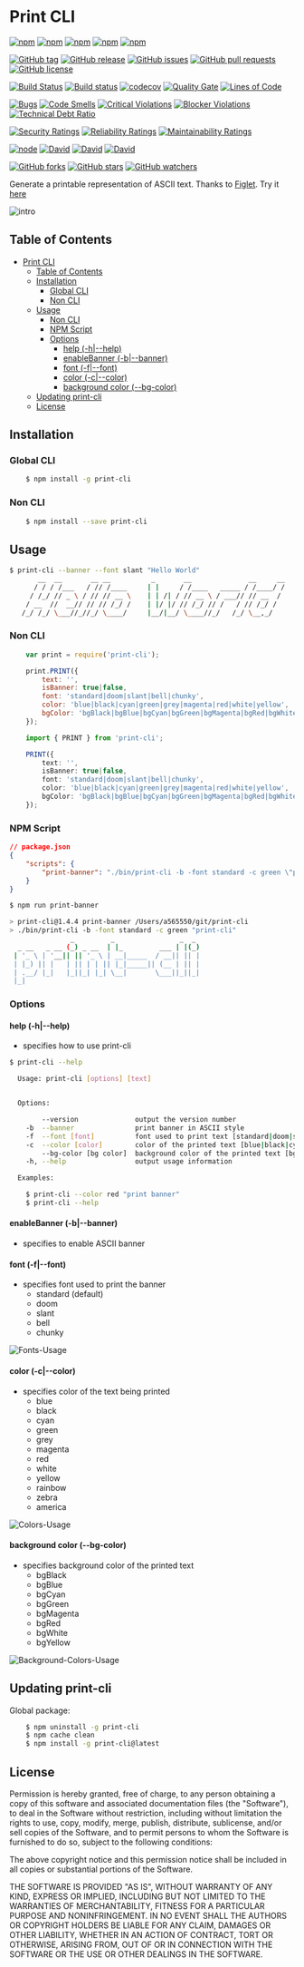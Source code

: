 <a id="markdown-print-cli" name="print-cli"></a>
# Print CLI

[![npm](https://img.shields.io/npm/v/print-cli.svg?style=plastic)](https://www.npmjs.com/package/print-cli)
[![npm](https://img.shields.io/npm/dw/print-cli.svg?style=plastic)](https://www.npmjs.com/package/print-cli)
[![npm](https://img.shields.io/npm/dm/print-cli.svg?style=plastic)](https://www.npmjs.com/package/print-cli)
[![npm](https://img.shields.io/npm/dy/print-cli.svg?style=plastic)](https://www.npmjs.com/package/print-cli)
[![npm](https://img.shields.io/npm/dt/print-cli.svg?style=plastic)](https://www.npmjs.com/package/print-cli)

[![GitHub tag](https://img.shields.io/github/tag/sridharmallela/print-cli.svg?style=plastic)](https://github.com/sridharmallela/print-cli/tags)
[![GitHub release](https://img.shields.io/github/release/sridharmallela/print-cli.svg?style=plastic)](https://github.com/sridharmallela/print-cli/releases)
[![GitHub issues](https://img.shields.io/github/issues/sridharmallela/print-cli.svg?style=plastic)](https://github.com/sridharmallela/print-cli/issues)
[![GitHub pull requests](https://img.shields.io/github/issues-pr/sridharmallela/print-cli.svg?style=plastic)](https://github.com/sridharmallela/print-cli/pulls)
[![GitHub license](https://img.shields.io/badge/license-MIT-blue.svg?style=plastic)](https://raw.githubusercontent.com/sridharmallela/print-cli/master/LICENSE)

[![Build Status](https://img.shields.io/travis/sridharmallela/print-cli.svg?style=plastic)](https://travis-ci.org/sridharmallela/print-cli)
[![Build status](https://ci.appveyor.com/api/projects/status/fh2ajt06377f0rhf?svg=true)](https://ci.appveyor.com/project/sridharmallela/print-cli)
[![codecov](https://codecov.io/gh/sridharmallela/print-cli/branch/master/graph/badge.svg)](https://codecov.io/gh/sridharmallela/print-cli)
[![Quality Gate](https://sonarcloud.io/api/badges/gate?key=com.sridharmallela.projects.printcli:master)](https://sonarcloud.io/dashboard/index/com.sridharmallela.projects.printcli:master)
[![Lines of Code](https://sonarcloud.io/api/badges/measure?key=com.sridharmallela.projects.printcli:master&metric=ncloc)](https://sonarcloud.io/dashboard/index/com.sridharmallela.projects.printcli:master)

[![Bugs](https://sonarcloud.io/api/badges/measure?key=com.sridharmallela.projects.printcli:master&metric=bugs)](https://sonarcloud.io/dashboard/index/com.sridharmallela.projects.printcli:master)
[![Code Smells](https://sonarcloud.io/api/badges/measure?key=com.sridharmallela.projects.printcli:master&metric=code_smells)](https://sonarcloud.io/dashboard/index/com.sridharmallela.projects.printcli:master)
[![Critical Violations](https://sonarcloud.io/api/badges/measure?key=com.sridharmallela.projects.printcli:master&metric=critical_violations)](https://sonarcloud.io/dashboard/index/com.sridharmallela.projects.printcli:master)
[![Blocker Violations](https://sonarcloud.io/api/badges/measure?key=com.sridharmallela.projects.printcli:master&metric=blocker_violations)](https://sonarcloud.io/dashboard/index/com.sridharmallela.projects.printcli:master)
[![Technical Debt Ratio](https://sonarcloud.io/api/badges/measure?key=com.sridharmallela.projects.printcli:master&metric=sqale_debt_ratio)](https://sonarcloud.io/dashboard/index/com.sridharmallela.projects.printcli:master)

[![Security Ratings](https://sonarcloud.io/api/badges/measure?key=com.sridharmallela.projects.printcli:master&metric=new_security_rating)](https://sonarcloud.io/dashboard/index/com.sridharmallela.projects.printcli:master)
[![Reliability Ratings](https://sonarcloud.io/api/badges/measure?key=com.sridharmallela.projects.printcli:master&metric=new_reliability_rating)](https://sonarcloud.io/dashboard/index/com.sridharmallela.projects.printcli:master)
[![Maintainability Ratings](https://sonarcloud.io/api/badges/measure?key=com.sridharmallela.projects.printcli:master&metric=new_maintainability_rating)](https://sonarcloud.io/dashboard/index/com.sridharmallela.projects.printcli:master)

[![node](https://img.shields.io/node/v/sridharmallela/print-cli.svg?style=plastic)](https://www.npmjs.com/package/print-cli)
[![David](https://img.shields.io/david/sridharmallela/print-cli.svg?style=plastic)](https://www.npmjs.com/package/print-cli)
[![David](https://img.shields.io/david/dev/sridharmallela/print-cli.svg?style=plastic)](https://www.npmjs.com/package/print-cli)
[![David](https://img.shields.io/david/optional/sridharmallela/print-cli.svg?style=plastic)](https://www.npmjs.com/package/print-cli)

[![GitHub forks](https://img.shields.io/github/forks/sridharmallela/print-cli.svg?style=social&label=Fork)](https://github.com/sridharmallela/print-cli/)
[![GitHub stars](https://img.shields.io/github/stars/sridharmallela/print-cli.svg?style=social&label=Star)](https://github.com/sridharmallela/print-cli/)
[![GitHub watchers](https://img.shields.io/github/watchers/sridharmallela/print-cli.svg?style=social&label=Watch)](https://github.com/sridharmallela/print-cli/)

Generate a printable representation of ASCII text. Thanks to [Figlet](https://www.npmjs.com/package/figlet). Try it [here](http://patorjk.com/software/taag/#p=display&f=Graffiti&t=Type%20Something%20)

![intro](https://github.com/sridharmallela/print-cli/blob/master/assets/intro.gif?raw=true)


<a id="markdown-table-of-contents" name="table-of-contents"></a>
## Table of Contents
<!-- TOC -->

- [Print CLI](#print-cli)
    - [Table of Contents](#table-of-contents)
    - [Installation](#installation)
        - [Global CLI](#global-cli)
        - [Non CLI](#non-cli)
    - [Usage](#usage)
        - [Non CLI](#non-cli-1)
        - [NPM Script](#npm-script)
        - [Options](#options)
            - [help (-h|--help)](#help--h--help)
            - [enableBanner (-b|--banner)](#enablebanner--b--banner)
            - [font (-f|--font)](#font--f--font)
            - [color (-c|--color)](#color--c--color)
            - [background color (--bg-color)](#background-color---bg-color)
    - [Updating print-cli](#updating-print-cli)
    - [License](#license)

<!-- /TOC -->


<a id="markdown-installation" name="installation"></a>
## Installation

<a id="markdown-global-cli" name="global-cli"></a>
### Global CLI

```bash
    $ npm install -g print-cli
```


<a id="markdown-non-cli" name="non-cli"></a>
### Non CLI

```bash
    $ npm install --save print-cli
```


<a id="markdown-usage" name="usage"></a>
## Usage

```bash
$ print-cli --banner --font slant "Hello World"
       __  __       __ __          _       __              __     __
      / / / /___   / // /____     | |     / /____   _____ / /____/ /
     / /_/ // _ \ / // // __ \    | | /| / // __ \ / ___// // __  /
    / __  //  __// // // /_/ /    | |/ |/ // /_/ // /   / // /_/ /
   /_/ /_/ \___//_//_/ \____/     |__/|__/ \____//_/   /_/ \__,_/

```


<a id="markdown-non-cli-1" name="non-cli-1"></a>
### Non CLI

```js
    var print = require('print-cli');

    print.PRINT({
        text: '',
        isBanner: true|false,
        font: 'standard|doom|slant|bell|chunky',
        color: 'blue|black|cyan|green|grey|magenta|red|white|yellow',
        bgColor: 'bgBlack|bgBlue|bgCyan|bgGreen|bgMagenta|bgRed|bgWhite|bgYellow'
    });
```

```ts
    import { PRINT } from 'print-cli';

    PRINT({
        text: '',
        isBanner: true|false,
        font: 'standard|doom|slant|bell|chunky',
        color: 'blue|black|cyan|green|grey|magenta|red|white|yellow',
        bgColor: 'bgBlack|bgBlue|bgCyan|bgGreen|bgMagenta|bgRed|bgWhite|bgYellow'
    });
```


<a id="markdown-npm-script" name="npm-script"></a>
### NPM Script

```json
// package.json
{
    "scripts": {
        "print-banner": "./bin/print-cli -b -font standard -c green \"print-cli\""
    }
}
```

```bash
$ npm run print-banner

> print-cli@1.4.4 print-banner /Users/a565550/git/print-cli
> ./bin/print-cli -b -font standard -c green "print-cli"
               _         _                _  _
  _ __   _ __ (_) _ __  | |_         ___ | |(_)
 | '_ \ | '__|| || '_ \ | __|_____  / __|| || |
 | |_) || |   | || | | || |_|_____|| (__ | || |
 | .__/ |_|   |_||_| |_| \__|       \___||_||_|
 |_|

```


<a id="markdown-options" name="options"></a>
### Options


<a id="markdown-help--h--help" name="help--h--help"></a>
#### help (-h|--help)

* specifies how to use print-cli

```bash
$ print-cli --help

  Usage: print-cli [options] [text]


  Options:

        --version              output the version number
    -b  --banner               print banner in ASCII style
    -f  --font [font]          font used to print text [standard|doom|slant|bell|chunky]
    -c  --color [color]        color of the printed text [blue|black|cyan|green|grey|magenta|red|white|yellow|rainbow|zebra|america]
        --bg-color [bg color]  background color of the printed text [bgBlack|bgBlue|bgCyan|bgGreen|bgMagenta|bgRed|bgWhite|bgYellow]
    -h, --help                 output usage information

  Examples:

    $ print-cli --color red "print banner"
    $ print-cli --help
```


<a id="markdown-enablebanner--b--banner" name="enablebanner--b--banner"></a>
#### enableBanner (-b|--banner)

* specifies to enable ASCII banner


<a id="markdown-font--f--font" name="font--f--font"></a>
#### font (-f|--font)

* specifies font used to print the banner
    - standard (default)
    - doom
    - slant
    - bell
    - chunky

![Fonts-Usage](https://github.com/sridharmallela/print-cli/blob/master/assets/fonts.gif?raw=true)


<a id="markdown-color--c--color" name="color--c--color"></a>
#### color (-c|--color)

* specifies color of the text being printed
    - blue
    - black
    - cyan
    - green
    - grey
    - magenta
    - red
    - white
    - yellow
    - rainbow
    - zebra
    - america

![Colors-Usage](https://github.com/sridharmallela/print-cli/blob/master/assets/colors.gif?raw=true)


<a id="markdown-background-color---bg-color" name="background-color---bg-color"></a>
#### background color (--bg-color)

* specifies background color of the printed text
    - bgBlack
    - bgBlue
    - bgCyan
    - bgGreen
    - bgMagenta
    - bgRed
    - bgWhite
    - bgYellow

![Background-Colors-Usage](https://github.com/sridharmallela/print-cli/blob/master/assets/bg-colors.gif?raw=true)


<a id="markdown-updating-print-cli" name="updating-print-cli"></a>
## Updating print-cli

Global package:
```bash
    $ npm uninstall -g print-cli
    $ npm cache clean
    $ npm install -g print-cli@latest
```


<a id="markdown-license" name="license"></a>
## License

Permission is hereby granted, free of charge, to any person obtaining a copy
of this software and associated documentation files (the "Software"), to deal
in the Software without restriction, including without limitation the rights
to use, copy, modify, merge, publish, distribute, sublicense, and/or sell
copies of the Software, and to permit persons to whom the Software is
furnished to do so, subject to the following conditions:

The above copyright notice and this permission notice shall be included in all
copies or substantial portions of the Software.

THE SOFTWARE IS PROVIDED "AS IS", WITHOUT WARRANTY OF ANY KIND, EXPRESS OR
IMPLIED, INCLUDING BUT NOT LIMITED TO THE WARRANTIES OF MERCHANTABILITY,
FITNESS FOR A PARTICULAR PURPOSE AND NONINFRINGEMENT. IN NO EVENT SHALL THE
AUTHORS OR COPYRIGHT HOLDERS BE LIABLE FOR ANY CLAIM, DAMAGES OR OTHER
LIABILITY, WHETHER IN AN ACTION OF CONTRACT, TORT OR OTHERWISE, ARISING FROM,
OUT OF OR IN CONNECTION WITH THE SOFTWARE OR THE USE OR OTHER DEALINGS IN THE
SOFTWARE.
